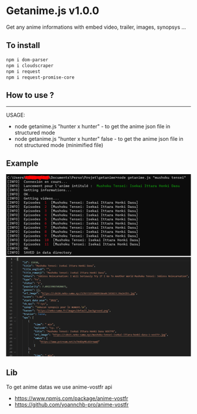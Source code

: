 # Getanime.js v1.0.0
Get any anime informations with embed video, trailer, images, synopsys ...

## To install
```
npm i dom-parser
npm i cloudscraper
npm i request
npm i request-promise-core
```

## How to use ?
---
USAGE:
- node getanime.js "hunter x hunter" - to get the anime json file in structured mode
- node getanime.js "hunter x hunter" false - to get the anime json file in not structured mode (minimified file)

## Example

<img src="./assets/terminal.PNG" alt="Terminal"/>
<img src="./assets/resultat.PNG" alt="Terminal"/>

## Lib
To get anime datas we use anime-vostfr api
- https://www.npmjs.com/package/anime-vostfr
- https://github.com/yoannchb-pro/anime-vostfr
